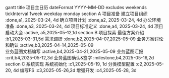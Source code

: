 gantt
    title 项目主日历
    dateFormat  YYYY-MM-DD
    excludes weekends
    tickInterval 1week
    weekday monday
    section A 项目准备
    建立项目组织    :done,a1, 2025-03-24, 4d
    确立项目计划    :done,a2, 2025-03-24, 4d
    办公环境准备    :done,a3, 2025-03-24, 4d
    项目标准定义    :done,a4, 2025-03-24, 4d
    项目启动大会    :active, a5,2025-05-12,1d
    section B 项目探索
    最佳方案介绍    :b1,2025-03-31,5d
    需求调研    :done,b2,2025-04-07,2025-05-09
    业务方案讨论和确认  :active,b3,2025-04-14,2025-05-09    
    业务蓝图文档编写    :active,b4,2025-04-21,2025-05-09
    业务蓝图汇报    :crit,b4,2025-05-12,3d
    业务蓝图确认&签字    :milestone,b4,2025-05-16,2d
    section C 系统实现
    系统初始化  :c1,2025-05-19, 1d
    分类模型配置  :c2,2025-05-20, 4d
    编写FS  :c3,2025-05-26,2d
    增强开发  :c4,2025-05-28, 3d
